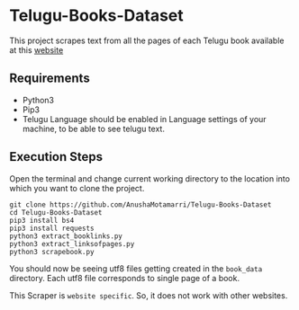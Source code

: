 # Telugu-Books-Dataset
This project scrapes text from all the pages of each Telugu book available at this [website](http://www.teluguone.com/grandalayam/books/novels)
## Requirements
* Python3
* Pip3 
* Telugu Language should be enabled in Language settings of your machine, to be able to see telugu text.
## Execution Steps
Open the terminal and change current working directory to the location into which you want to clone the project.
```
git clone https://github.com/AnushaMotamarri/Telugu-Books-Dataset
cd Telugu-Books-Dataset
pip3 install bs4
pip3 install requests
python3 extract_booklinks.py
python3 extract_linksofpages.py
python3 scrapebook.py
```
You should now be seeing utf8 files getting created in the `book_data` directory. Each utf8 file corresponds to single page of a book.

This Scraper is `website specific`. So, it does not work with other websites.
